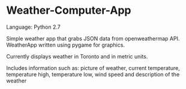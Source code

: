 # Weather-Computer-App

Language: Python 2.7

Simple weather app that grabs JSON data from openweathermap API.
WeatherApp written using pygame for graphics.

Currently displays weather in Toronto and in metric units.

Includes information such as:
  picture of weather,
  current temperature,
  temperature high,
  temperature low,
  wind speed and
  description of the weather
